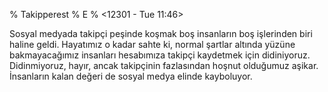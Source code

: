 % Takipperest
% E
% <12301 - Tue 11:46>

Sosyal medyada takipçi peşinde koşmak boş insanların boş işlerinden
biri haline geldi. Hayatımız o kadar sahte ki, normal şartlar altında
yüzüne bakmayacağımız insanları hesabımıza takipçi kaydetmek için
didiniyoruz. Didinmiyoruz, hayır, ancak takipçinin fazlasından hoşnut
olduğumuz aşikar. İnsanların kalan değeri de sosyal medya elinde
kayboluyor. 
